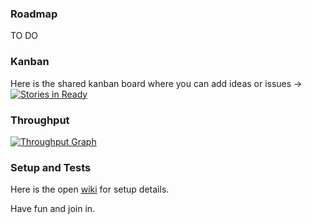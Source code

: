 ### Roadmap
TO DO

### Kanban
Here is the shared kanban board where you can add ideas or issues -> [![Stories in Ready](https://badge.waffle.io/OpenFlocks/snippy_the_sheep.png?label=ready&title=Ready)](https://waffle.io/OpenFlocks/snippy_the_sheep)

### Throughput
[![Throughput Graph](https://graphs.waffle.io/OpenFlocks/snippy_the_sheep/throughput.svg)](https://waffle.io/OpenFlocks/snippy_the_sheep/metrics)

### Setup and Tests
Here is the open [wiki](https://github.com/OpenFlocks/snippy_the_sheep/wiki) for setup details.

Have fun and join in.
